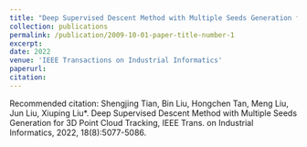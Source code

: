 ```yaml
---
title: "Deep Supervised Descent Method with Multiple Seeds Generation for 3D Point Cloud Tracking"
collection: publications
permalink: /publication/2009-10-01-paper-title-number-1
excerpt: 
date: 2022
venue: 'IEEE Transactions on Industrial Informatics'
paperurl: 
citation: 
---
```



Recommended citation: Shengjing Tian, Bin Liu, Hongchen Tan, Meng Liu, Jun Liu, Xiuping Liu*. Deep Supervised Descent Method with Multiple Seeds Generation for 3D Point Cloud Tracking, IEEE Trans. on Industrial Informatics, 2022, 18(8):5077-5086.